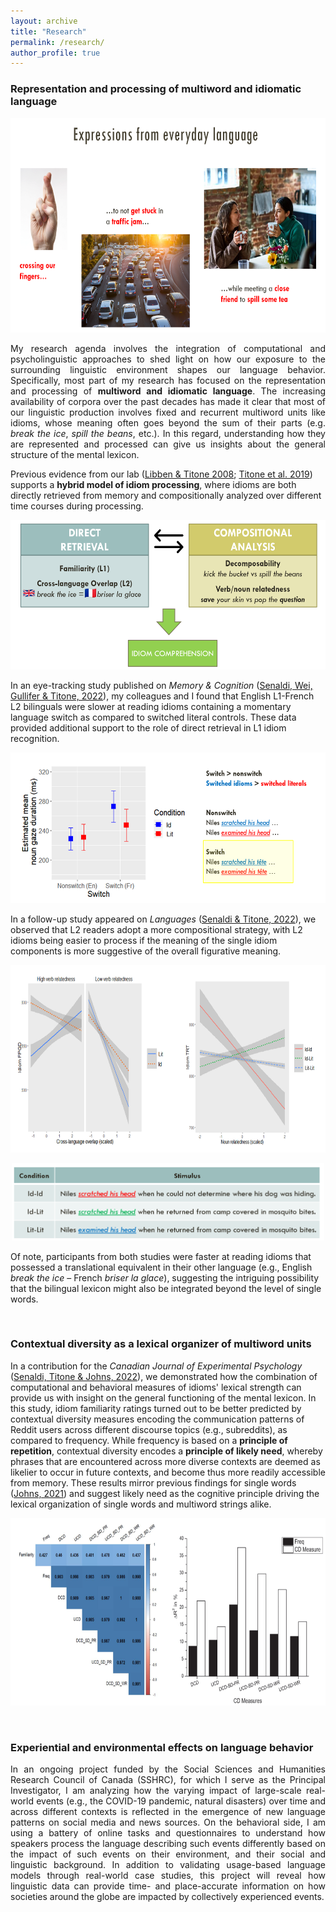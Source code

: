 ```yaml
---
layout: archive
title: "Research"
permalink: /research/
author_profile: true
---
```





### Representation and processing of multiword and idiomatic language

<p align="center">
  <img width="650" height="343" src="https://github.com/marcosenaldi/marcosenaldi.github.io/blob/master/images/mwe_new.png?raw=true">
</p>

<p align="justify"> My research agenda involves the integration of computational and psycholinguistic approaches to shed light on how our exposure to the surrounding linguistic environment shapes our language behavior. Specifically, most part of my research has focused on the representation and processing of <b> multiword and idiomatic language</b>. The increasing availability of corpora over the past decades has made it clear that most of our linguistic production involves fixed and recurrent multiword units like idioms, whose meaning often goes beyond the sum of their parts (e.g. <i>break the ice</i>, <i>spill the beans</i>, etc.). In this regard, understanding how they are represented and processed can give us insights about the general structure of the mental lexicon. </p>

Previous evidence from our lab ([Libben & Titone 2008](https://doi.org/10.3758/MC.36.6.1103); [Titone et al. 2019]( https://doi.org/10.1037/cep0000175)) supports a <b>hybrid model of idiom processing</b>, where idioms are both directly retrieved from memory and compositionally analyzed over different time courses during processing.

<p align="center">
  <img width="550" height="239" src="https://github.com/marcosenaldi/marcosenaldi.github.io/blob/master/images/hybrid.png?raw=true">
</p>

In an eye-tracking study published on <i>Memory & Cognition</i> ([Senaldi, Wei, Gullifer & Titone, 2022](https://doi.org/10.3758/s13421-022-01334-x)), my colleagues and I found that English L1-French L2 bilinguals were slower at reading idioms containing a momentary language switch as compared to switched literal controls. These data provided additional support to the role of direct retrieval in L1 idiom recognition.

<p align="center">
  <img width="600" height="241" src="https://github.com/marcosenaldi/marcosenaldi.github.io/blob/master/images/switch.png?raw=true">
</p>

In a follow-up study appeared on *Languages* ([Senaldi & Titone, 2022](https://doi.org/10.3390/languages7020091)), we observed that L2 readers adopt a more compositional strategy, with L2 idioms being easier to process if the meaning of the single idiom components is more suggestive of the overall figurative meaning.

<p align="center">
  <img width="700" height="300" src="https://github.com/marcosenaldi/marcosenaldi.github.io/blob/master/images/L2_decomp.png?raw=true">
</p>
<p align="center">
  <img width="500" height="124" src="https://github.com/marcosenaldi/marcosenaldi.github.io/blob/master/images/stim.png?raw=true">
</p>

Of note, participants from both studies were faster at reading idioms that possessed a translational equivalent in their other language (e.g., English *break the ice* – French *briser la glace*), suggesting the intriguing possibility that the bilingual lexicon might also be integrated beyond the level of single words.

<br />


### Contextual diversity as a lexical organizer of multiword units

In a contribution for the *Canadian Journal of Experimental Psychology* ([Senaldi, Titone & Johns, 2022](https://doi.org/10.1037/cep0000271)), we demonstrated how the combination of computational and behavioral measures of idioms' lexical strength can provide us with insight on the general functioning of the mental lexicon. In this study, idiom familiarity ratings turned out to be better predicted by contextual diversity measures encoding the communication patterns of Reddit users across different discourse topics (e.g., subreddits), as compared to frequency. While frequency is based on a **principle of repetition**, contextual diversity encodes a **principle of likely need**, whereby phrases that are encountered across more diverse contexts are deemed as likelier to occur in future contexts, and become thus more readily accessible from memory. These results mirror previous findings for single words ([Johns, 2021](http://btjohns.com/pubs/J_PR_inpress.pdf)) and suggest likely need as the cognitive principle driving the lexical organization of single words and multiword strings alike.

<p align="center">
  <img width="700" height="300" src="https://github.com/marcosenaldi/marcosenaldi.github.io/blob/master/images/cjep.png?raw=true">
</p>

<br />


### Experiential and environmental effects on language behavior

<p align="justify"> In an ongoing project funded by the Social Sciences and Humanities Research Council of Canada (SSHRC), for which I serve as the Principal Investigator, I am analyzing how the varying impact of large-scale real-world events (e.g., the COVID-19 pandemic, natural disasters) over time and across different contexts is reflected in the emergence of new language patterns on social media and news sources. On the behavioral side, I am using a battery of online tasks and questionnaires to understand how speakers process the language describing such events differently based on the impact of such events on their environment, and their social and linguistic background. In addition to validating usage-based language models through real-world case studies, this project will reveal how linguistic data can provide time- and place-accurate information on how societies around the globe are impacted by collectively experienced events. </p>

